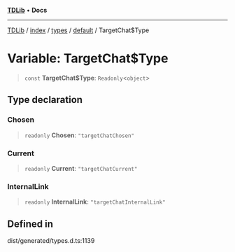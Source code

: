 [**TDLib**](../../../../../../README.md) • **Docs**

***

[TDLib](../../../../../../modules.md) / [index](../../../../../README.md) / [types](../../../README.md) / [default](../README.md) / TargetChat$Type

# Variable: TargetChat$Type

> `const` **TargetChat$Type**: `Readonly`\<`object`\>

## Type declaration

### Chosen

> `readonly` **Chosen**: `"targetChatChosen"`

### Current

> `readonly` **Current**: `"targetChatCurrent"`

### InternalLink

> `readonly` **InternalLink**: `"targetChatInternalLink"`

## Defined in

dist/generated/types.d.ts:1139
